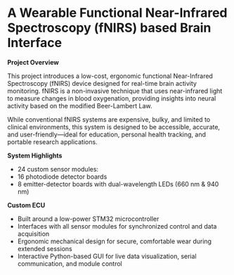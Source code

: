 # A Wearable Functional Near-Infrared Spectroscopy (fNIRS) based Brain Interface

**Project Overview**

This project introduces a low-cost, ergonomic functional Near-Infrared Spectroscopy (fNIRS) device designed for real-time brain activity monitoring. fNIRS is a non-invasive technique that uses near-infrared light to measure changes in blood oxygenation, providing insights into neural activity based on the modified Beer-Lambert Law.

While conventional fNIRS systems are expensive, bulky, and limited to clinical environments, this system is designed to be accessible, accurate, and user-friendly—ideal for education, personal health tracking, and portable research applications.

**System Highlights**

- 24 custom sensor modules:
- 16 photodiode detector boards
- 8 emitter-detector boards with dual-wavelength LEDs (660 nm & 940 nm)

**Custom ECU**

- Built around a low-power STM32 microcontroller
- Interfaces with all sensor modules for synchronized control and data acquisition
- Ergonomic mechanical design for secure, comfortable wear during extended sessions
- Interactive Python-based GUI for live data visualization, serial communication, and module control
